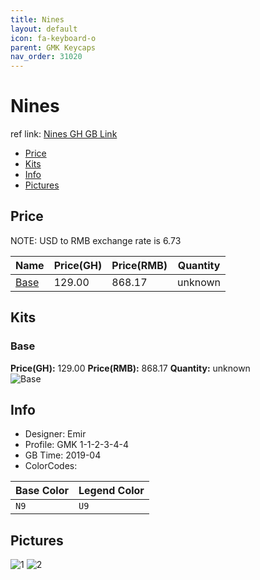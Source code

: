 ```yaml
---
title: Nines
layout: default
icon: fa-keyboard-o
parent: GMK Keycaps
nav_order: 31020
---
```


# Nines

ref link: [Nines GH GB Link](https://geekhack.org/index.php?topic=100074.0)

* [Price](#price)
* [Kits](#kits)
* [Info](#info)
* [Pictures](#pictures)


## Price  
NOTE: USD to RMB exchange rate is 6.73

| Name          | Price(GH)    |  Price(RMB) | Quantity |
| ------------- | ------------ |  ---------- | -------- |
|[Base](#base)|129.00|868.17|unknown|


## Kits
### Base
**Price(GH):** 129.00    **Price(RMB):** 868.17    **Quantity:** unknown  
<img src="{{ 'assets/images/gmk-keycaps/nines/kits_pics/base.jpg' | relative_url }}" alt="Base" class="image featured">


## Info
* Designer: Emir
* Profile: GMK 1-1-2-3-4-4
* GB Time: 2019-04
* ColorCodes:  

Base Color    | Legend Color  
------------- | ------------  
`N9`|`U9`


## Pictures
<img src="{{ 'assets/images/gmk-keycaps/nines/rendering_pics/1.jpg' | relative_url }}" alt="1" class="image featured">
<img src="{{ 'assets/images/gmk-keycaps/nines/rendering_pics/2.jpg' | relative_url }}" alt="2" class="image featured">
